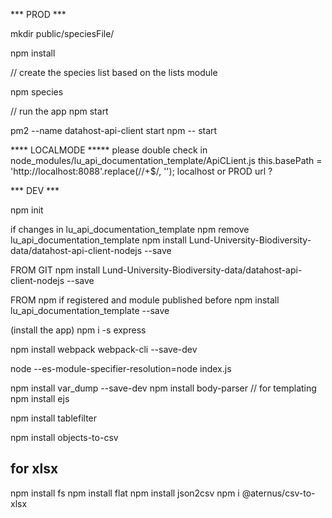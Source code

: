*** PROD ***

mkdir public/speciesFile/

npm install

// create the species list based on the lists module

npm species 

// run the app 
npm start




pm2 --name datahost-api-client start npm -- start



**** LOCALMODE *****
please double check in node_modules/lu_api_documentation_template/ApiCLient.js
        this.basePath = 'http://localhost:8088'.replace(/\/+$/, '');
localhost or PROD url ?



*** DEV ***

npm init


if changes in lu_api_documentation_template
npm remove lu_api_documentation_template
npm install Lund-University-Biodiversity-data/datahost-api-client-nodejs --save

FROM GIT
npm install Lund-University-Biodiversity-data/datahost-api-client-nodejs --save

FROM npm if registered and module published before
npm install lu_api_documentation_template --save

(install the app)
npm i -s express

npm install webpack webpack-cli --save-dev

node --es-module-specifier-resolution=node index.js

npm install var_dump --save-dev
npm install body-parser
// for templating
npm install ejs 


npm install tablefilter

npm install objects-to-csv




## for xlsx
npm install fs
npm install flat
npm install json2csv
npm i @aternus/csv-to-xlsx